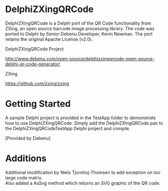 DelphiZXingQRCode
=================

DelphiZXingQRCode is a Delphi port of the QR Code functionality from ZXing, an open source 
barcode image processing library. The code was ported to Delphi by Senior Debenu Developer, 
Kevin Newman. The port retains the original Apache License (v2.0).

DelphiZXingQRCode Project

http://www.debenu.com/open-source/delphizxingqrcode-open-source-delphi-qr-code-generator/

ZXing

https://github.com/zxing/zxing

# Getting Started #

A sample Delphi project is provided in the TestApp folder to demonstrate how to use DelphiZXingQRCode. 
Simply add the DelphiZXIngQRCode.pas to the DelphiZXingQRCodeTestApp Delphi project and compile.

[Provided by Debenu]

# Additions #

Additional modification by Niels Tjornhoj-Thomsen to add exception on too large code matrix.  
Also added a AsSvg method which returns an SVG graphic of the QR code.
